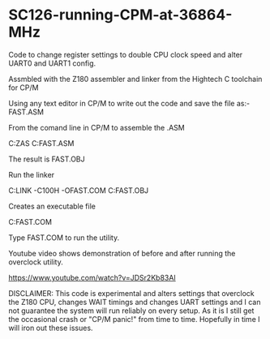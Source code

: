 # SC126-running-CPM-at-36864-MHz
Code to change register settings to double CPU clock speed and alter UART0 and UART1 config.

Assmbled with the Z180 assembler and linker from the Hightech C toolchain for CP/M

Using any text editor in CP/M to write out the code and save the file as:-   FAST.ASM

From the comand line in CP/M to assemble the .ASM 

C:ZAS C:FAST.ASM 

The result is FAST.OBJ

Run the linker

C:LINK -C100H -OFAST.COM C:FAST.OBJ

Creates an executable file

C:FAST.COM

Type FAST.COM to run the utility. 

Youtube video shows demonstration of before and after running the overclock utility.

https://www.youtube.com/watch?v=JDSr2Kb83AI

DISCLAIMER: This code is experimental and alters settings that overclock the Z180 CPU, changes WAIT timings and changes UART settings and I can not guarantee the system will run reliably on every setup. As it is I still get the occasional crash or "CP/M panic!" from time to time. Hopefully in time I will iron out these issues.
